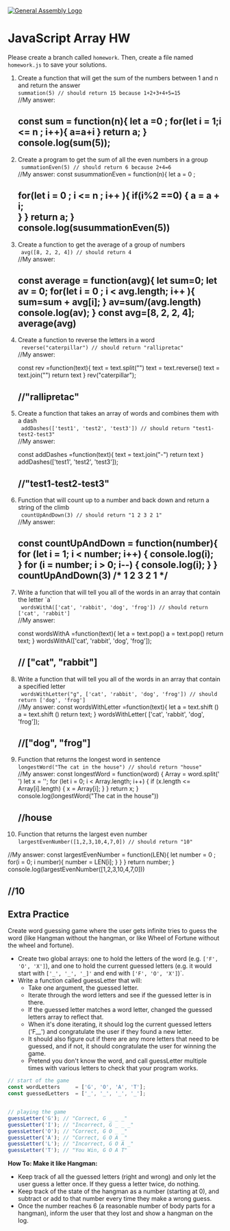 [![General Assembly Logo](https://camo.githubusercontent.com/1a91b05b8f4d44b5bbfb83abac2b0996d8e26c92/687474703a2f2f692e696d6775722e636f6d2f6b6538555354712e706e67)](https://generalassemb.ly/education/web-development-immersive)

# JavaScript Array HW

Please create a branch called `homework`. Then, create a file named `homework.js` to save your solutions.

<ol>
  <li>Create a function that will get the sum of the numbers between 1 and n and return the answer
  <br>
    <code>summation(5) // should return 15 because 1+2+3+4+5=15</code>
  </li>
//My answer:

const sum = function(n){
  let a =0 ;
for(let i = 1;i <= n ; i++){
	a=a+i
}
return a;
}
console.log(sum(5));
---------------------------------------------------------
  <li>Create a program to get the sum of all the even numbers in a group
  <br>
    <code > summationEven(5) // should return 6 because 2+4=6</code>
  </li>
//My answer:
const susummationEven = function(n){
  let a = 0 ;

  for(let i = 0 ; i <= n ; i++ ){
  if(i%2 ==0)
{
  a = a + i;	
} 
  }
   return a;
}
console.log(susummationEven(5))
---------------------------------------------------------
  <li>Create a function to get the average of a group of numbers 
  <br>
    <code> avg([8, 2, 2, 4]) // should return 4</code>
  </li>
//My answer:

const average = function(avg){
let sum=0;
let av = 0;
  for(let i = 0 ; i < avg.length; i++ ){
     sum=sum + avg[i];
  }
  av=sum/(avg.length)
 console.log(av);
}
const avg=[8, 2, 2, 4];
average(avg)
---------------------------------------------------------
  <li>Create a function to reverse the letters in a word
  <br>
    <code > reverse("caterpillar") // should return "rallipretac"</code>
  </li>
//My answer:

const rev =function(text){
text = text.split("")
text = text.reverse()
text = text.join("")
return text
}
rev("caterpillar");

//"rallipretac"
---------------------------------------------------------
  <li>Create a function that takes an array of words and combines them with a dash
  <br>
    <code > addDashes(['test1', 'test2', 'test3']) // should return "test1-test2-test3"</code>
  </li>
//My answer:

const addDashes =function(text){
text = text.join("-")
return text
}
addDashes(['test1', 'test2', 'test3']);


//"test1-test2-test3"
---------------------------------------------------------
  <li>Function that will count up to a number and back down and return a string of the climb
  <br>
    <code> countUpAndDown(3) // should return "1 2 3 2 1"</code>
  </li>
//My answer:

const countUpAndDown = function(number){
    for (let i = 1; i < number; i++) {
        console.log(i);        
    } 
    for (i = number; i > 0; i--) {
        console.log(i);
    }
}
countUpAndDown(3)
/*
1
2
3
2
1
*/
---------------------------------------------------------
  <li>Write a function that will tell you all of the words in an array that contain the letter `a`
  <br>
    <code > wordsWithA(['cat', 'rabbit', 'dog', 'frog']) // should return ['cat', 'rabbit']</code>
  </li>
//My answer:

const wordsWithA =function(text){
let a = text.pop()
a = text.pop()
return text;
}
wordsWithA(['cat', 'rabbit', 'dog', 'frog']);

// ["cat", "rabbit"]
---------------------------------------------------------
  <li>Write a function that will tell you all of the words in an array that contain a specified letter
  <br>
    <code > wordsWithLetter("g", ['cat', 'rabbit', 'dog', 'frog']) // should return ['dog', 'frog']</code>
  </li>
//My answer:
const wordsWithLetter =function(text){
let a = text.shift ()
a = text.shift ()
return text;
}
wordsWithLetter( ['cat', 'rabbit', 'dog', 'frog']);

//["dog", "frog"]
---------------------------------------------------------
  <li>Function that returns the longest word in sentence
  <br>
    <code>longestWord("The cat in the house") // should return "house"</code>
  </li>
//My answer:
const longestWord = function(word) {
  Array = word.split(' ')
  let x = '';
    for (let i = 0; i < Array.length; i++) {
        if (x.length <= Array[i].length) {
            x = Array[i];
        }
    }
    return x;
}
console.log(longestWord("The cat in the house"))

//house
---------------------------------------------------------
  <li>Function that returns the largest even number
  <br>
    <code>largestEvenNumber([1,2,3,10,4,7,0]) // should return "10"</code>
  </li>
</ol>
//My answer:
const largestEvenNumber = function(LEN){
    let number = 0 ;
    for(i = 0; i<LEN.length; i++){
        if(LEN[i] % 2 === 0){
            if(LEN[i] > number){
                number = LEN[i];
           }
        }   
    }
    return number;
}
console.log(largestEvenNumber([1,2,3,10,4,7,0]))

//10
---------------------------------------------------------
## Extra Practice

Create word guessing game where the user gets infinite tries to guess the word (like Hangman without the hangman, or like Wheel of Fortune without the wheel and fortune).

- Create two global arrays: one to hold the letters of the word (e.g. `['F', 'O', 'X']`), and one to hold the current guessed letters (e.g. it would start with `['_', '_', '_]'` and end with `['F', 'O', 'X']`)`.
- Write a function called guessLetter that will:
  - Take one argument, the guessed letter.
  - Iterate through the word letters and see if the guessed letter is in there.
  - If the guessed letter matches a word letter, changed the guessed letters array to reflect that.
  - When it's done iterating, it should log the current guessed letters ('F__') and congratulate the user if they found a new letter.
  - It should also figure out if there are any more letters that need to be guessed, and if not, it should congratulate the user for winning the game.
  - Pretend you don't know the word, and call guessLetter multiple times with various letters to check that your program works.

```js
// start of the game
const wordLetters     = ['G', 'O', 'A', 'T'];
const guessedLetters  = ['_', '_', '_', '_'];


// playing the game
guessLetter('G'); // "Correct, G _ _ _"
guessLetter('I'); // "Incorrect, G _ _ _"
guessLetter('O'); // "Correct, G O _ _"
guessLetter('A'); // "Correct, G O A _"
guessLetter('L'); // "Incorrect, G O A _"
guessLetter('T'); // "You Win, G O A T"
```
**How To: Make it like Hangman:**
- Keep track of all the guessed letters (right and wrong) and only let the user guess a letter once. If they guess a letter twice, do nothing.
- Keep track of the state of the hangman as a number (starting at 0), and subtract or add to that number every time they make a wrong guess.
- Once the number reaches 6 (a reasonable number of body parts for a hangman), inform the user that they lost and show a hangman on the log.
